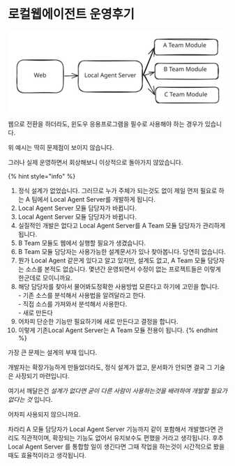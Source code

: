# 로컬웹에이전트 운영후기



<img src="../../.gitbook/assets/file.excalidraw (1).svg" alt="목표" class="gitbook-drawing">

웹으로 전환을 하더라도, 윈도우 응용프로그램을 필수로 사용해야 하는 경우가 있습니다.&#x20;

위 예시는 딱히 문제점이 보이지 않습니다.&#x20;



그러나 실제 운영하면서 회상해보니 이상적으로 돌아가지 않았습니다.&#x20;

{% hint style="info" %}
1. 정식 설계가 없었습니다. 그러므로 누가 주체가 되는것도 없이 제일 먼저 필요로 하는 A 팀에서 Local Agent Server를 개발하게 됩니다.&#x20;
2. Local Agent Server 모듈 담당자가 바뀝니다.&#x20;
3. Local Agent Server 모듈 담당자가 바뀝니다.&#x20;
4. 실질적인 개발은 없다고 Local Agent Server를 A Team 모듈 담당자가 관리하게 됩니다.&#x20;
5. B Team 모듈도 웹에서 실행할 필요가 생겼습니다.&#x20;
6. B Team 모듈 담당자는 사용가능한 설계문서가 있나 찾아봅니다. 당연히 없습니다.&#x20;
7. 뭔가 Local Agent 같은게 있다고 알고 있지만, 설계도 없고, A Team 모듈 담당자는 소스를 본적도 없습니다. 몇년간 운영되면서 수정이 없는 프로젝트들은 이렇게 한군데로 모이니까요.
8. 해당 담당자를 찾아서 물어봐도정확한 사용방법  모른다고 하기에 고민을 합니다. \
   \- 기존 소스를 분석해서 사용법을 알려달라고 한다.\
   \- 직접 소스를 가져와서 분석해서 사용한다.\
   \- 새로 만든다
9. 어차피 단순한 기능만 필요하기에 새로 만든다고 결정을 합니다.&#x20;
10. 이렇게 기존Local Agent Server는 A Team 모듈 전용이 됩니다.&#x20;
{% endhint %}



가장 큰 문제는 설계의 부재 입니다.&#x20;

개발자는 확장가능하게 만들었더라도, 정식 설계가 없고, 문서화가 안되면 결국 그 기술은 사장되기 마련입니다.&#x20;

여기서 깨달은건 _설계가 없다면 굳이 다른 사람이 사용하는것을 배려하여 개발할 필요가 없다는 것_ 입니다.&#x20;

어차피 사용되지 않으니까요.&#x20;



차라리 A 모듈 담당자가 Local Agent Server 기능까지 같이 포함해서 개발했다면 관리도 직관적이며, 확장되는 기능도 없어서 유지보수도 편했을 거라고 생각됩니다.  후추  Local Agent Server 를 통합할 일이 생긴다면 그때 작업을 하는것이 시간적으로 봤을때도 효율적이라고 생각됩니다.&#x20;
